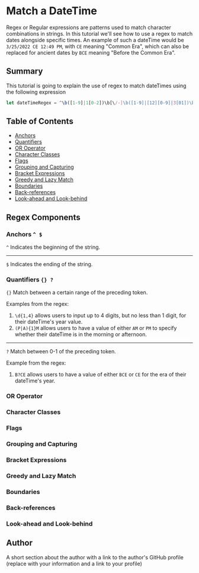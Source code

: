 # Match a DateTime

Regex or Regular expressions are patterns used to match character combinations in strings. In this tutorial we'll see how to use a regex to match dates alongside specific times. An example of such a dateTime would be `3/25/2022 CE 12:49 PM`, with `CE` meaning "Common Era", which can also be replaced for ancient dates by `BCE` meaning "Before the Common Era".

## Summary

This tutorial is going to explain the use of regex to match dateTimes using the following expression
```js
let dateTimeRegex = ^\b([1-9]|1[0-2])\b[\/-]\b([1-9]|[12][0-9]|3[01])\b[\/-]\d{1,4} B?CE \b([1-9]|1[0-2])\b:[0-5][0-9] (P|A){1}M$
```

## Table of Contents

- [Anchors](#anchors)
- [Quantifiers](#quantifiers)
- [OR Operator](#or-operator)
- [Character Classes](#character-classes)
- [Flags](#flags)
- [Grouping and Capturing](#grouping-and-capturing)
- [Bracket Expressions](#bracket-expressions)
- [Greedy and Lazy Match](#greedy-and-lazy-match)
- [Boundaries](#boundaries)
- [Back-references](#back-references)
- [Look-ahead and Look-behind](#look-ahead-and-look-behind)

## Regex Components

### Anchors `^ $`
`^` Indicates the beginning of the string.
____
`$` Indicates the ending of the string.

### Quantifiers `{} ?`
`{}` Match between a certain range of the preceding token.

Examples from the regex:
1. `\d{1,4}` allows users to input up to 4 digits, but no less than 1 digit, for their dateTime's year value.
2. `(P|A){1}M` allows users to have a value of either `AM` or `PM` to specify whether their dateTime is in the morning or afternoon.

____
`?` Match between 0-1 of the preceding token.

Example from the regex:
1. `B?CE` allows users to have a value of either `BCE` or `CE` for the era of their dateTime's year.

### OR Operator

### Character Classes

### Flags

### Grouping and Capturing

### Bracket Expressions

### Greedy and Lazy Match

### Boundaries

### Back-references

### Look-ahead and Look-behind

## Author

A short section about the author with a link to the author's GitHub profile (replace with your information and a link to your profile)
